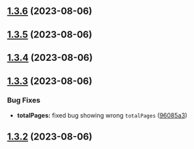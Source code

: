 ## [1.3.6](https://github.com/ghoshRitesh12/zoro.to-api/compare/v1.3.5...v1.3.6) (2023-08-06)



## [1.3.5](https://github.com/ghoshRitesh12/zoro.to-api/compare/v1.3.4...v1.3.5) (2023-08-06)



## [1.3.4](https://github.com/ghoshRitesh12/zoro.to-api/compare/v1.3.3...v1.3.4) (2023-08-06)



## [1.3.3](https://github.com/ghoshRitesh12/zoro.to-api/compare/v1.3.2...v1.3.3) (2023-08-06)


### Bug Fixes

* **totalPages:** fixed bug showing wrong `totalPages` ([96085a3](https://github.com/ghoshRitesh12/zoro.to-api/commit/96085a32b1aa8f882464da2a47218997b26b8145))



## [1.3.2](https://github.com/ghoshRitesh12/zoro.to-api/compare/v1.3.1...v1.3.2) (2023-08-06)



